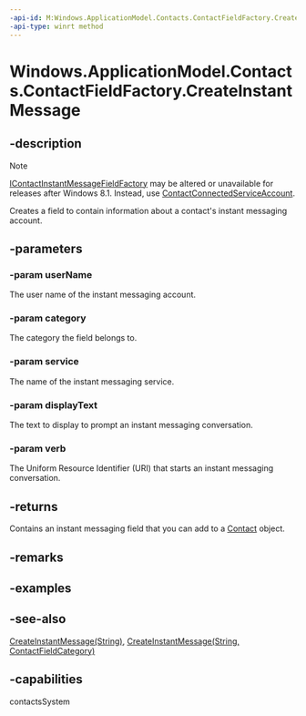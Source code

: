 ```yaml
---
-api-id: M:Windows.ApplicationModel.Contacts.ContactFieldFactory.CreateInstantMessage(System.String,Windows.ApplicationModel.Contacts.ContactFieldCategory,System.String,System.String,Windows.Foundation.Uri)
-api-type: winrt method
---
```


<!-- Method syntax
public Windows.ApplicationModel.Contacts.ContactInstantMessageField CreateInstantMessage(System.String userName, Windows.ApplicationModel.Contacts.ContactFieldCategory category, System.String service, System.String displayText, Windows.Foundation.Uri verb)
-->

# Windows.ApplicationModel.Contacts.ContactFieldFactory.CreateInstantMessage

## -description
> [!NOTE]
> [IContactInstantMessageFieldFactory](icontactinstantmessagefieldfactory.md) may be altered or unavailable for releases after Windows 8.1. Instead, use [ContactConnectedServiceAccount](contactconnectedserviceaccount.md).

Creates a field to contain information about a contact's instant messaging account.

## -parameters
### -param userName
The user name of the instant messaging account.

### -param category
The category the field belongs to.

### -param service
The name of the instant messaging service.

### -param displayText
The text to display to prompt an instant messaging conversation.

### -param verb
The Uniform Resource Identifier (URI) that starts an instant messaging conversation.

## -returns
Contains an instant messaging field that you can add to a [Contact](contact.md) object.

## -remarks

## -examples

## -see-also
[CreateInstantMessage(String)](contactfieldfactory_createinstantmessage_2022649811.md), [CreateInstantMessage(String, ContactFieldCategory)](contactfieldfactory_createinstantmessage_1064293083.md)
## -capabilities
contactsSystem
